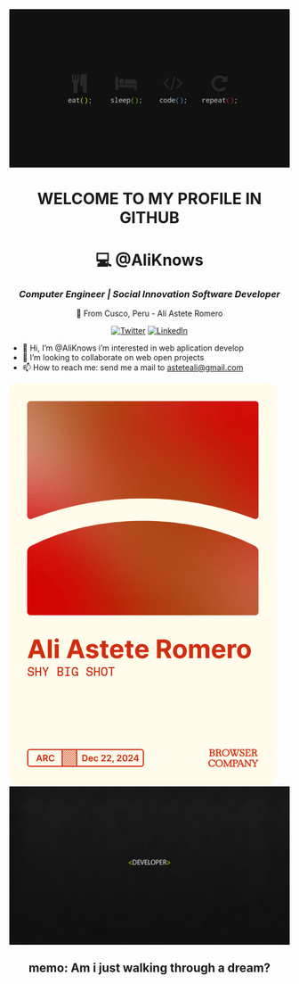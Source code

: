 
<img src="1111946.jpg" alt="encabezado" align="center">
<div align="center">
<h1>WELCOME TO MY PROFILE IN GITHUB </h1>

# 💻 **@AliKnows**  
### *Computer Engineer | Social Innovation Software Developer*  
🌄 From Cusco, Peru - Alí Astete Romero 

[![Twitter](https://img.shields.io/badge/-@aliknow-EAD41C?style=flat&logo=twitter&logoColor=white)](https://x.com/ajiyouknow?s=21)
[![LinkedIn](https://img.shields.io/badge/-LinkedIn-0A66C2?style=flat&logo=linkedin)]([https://linkedin.com/in/ali-israel](https://www.linkedin.com/in/asteteromeroisrael/))


</div>

- 👋 Hi, I’m @AliKnows i’m interested in web aplication develop
- 💞️ I’m looking to collaborate on web open projects
- 📫 How to reach me: send me a mail to asteteali@gmail.com


<img src="credential" >
<img src="adlrbt.jpg" alt="botton" align="center">

<div align="center">

  <h2>memo: Am i just walking through a dream?</h2>

</div>

